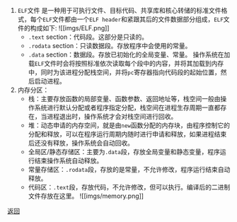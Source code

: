 1. `ELF`文件
	是一种用于可执行文件、目标代码、共享库和核心转储的标准文件格式，每个`ELF`文件都由一个`ELF header`和紧跟其后的文件数据部分组成，`ELF`文件的构成如下:
	![[imgs/ELF.png]]
	- `.text` section：代码段。这部分是只读的。
	- `.rodata` section：只读数据段。存放程序中会使用的常量。	
	- `.data` section：数据段。存放已初始化的全局变量、常量。
	操作系统在加载`ELF`文件时会将按照标准依次读取每个段中的内容，并将其加载到内存中，同时为该进程分配栈空间，并将`pc`寄存器指向代码段的起始位置，然后启动进程。
2. 内存分区：
	- 栈：主要存放函数的局部变量、函数参数、返回地址等，栈空间一般由操作系统进行默认分配或者程序指定分配，栈空间在进程生存周期一直都存在，当进程退出时，操作系统才会对栈空间进行回收。
	- 堆：动态申请的内存空间，就是由`new`函数分配的内存块，由程序控制它的分配和释放，可以在程序运行周期内随时进行申请和释放，如果进程结束后还没有释放，操作系统会自动回收。
	- 全局区/静态存储区：主要为`.data`段，存放全局变量和静态变量，程序运行结束操作系统自动释放。
	- 常量存储区：`.rodata`段，存放的是常量，不允许修改，程序运行结束自动释放。
	- 代码区：`.text`段，存放代码，不允许修改，但可以执行。编译后的二进制文件存放在这里。
	![[imgs/memory.png]]

[返回](readme.md)
